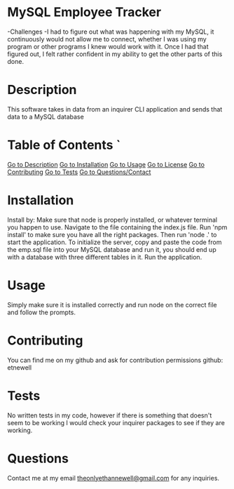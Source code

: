# MySQL Employee Tracker

-Challenges
    -I had to figure out what was happening with my MySQL, it continuously would not allow me to connect, whether I was using my program or other programs I knew would work with it. Once I had that figured out, I felt rather confident in my ability to get the other parts of this done.


# Description
This software takes in data from an inquirer CLI application and sends that data to a MySQL database

# Table of Contents `
 [Go to Description](#Description) 
 [Go to Installation](#Table-of-Contents) 
 [Go to Usage](#Usage) 
 [Go to License](#License) 
 [Go to Contributing](#Contributing) 
 [Go to Tests](#Tests) 
 [Go to Questions/Contact](#Questions)
# Installation
Install by:
Make sure that node is properly installed, or whatever terminal you happen to use. Navigate to the file containing the index.js file. Run 'npm install' to make sure you have all the right packages. Then run 'node .' to start the application. To initialize the server, copy and paste the code from the emp.sql file into your MySQL database and run it, you should end up with a database with three different tables in it. Run the application.
# Usage
Simply make sure it is installed correctly and run node on the correct file and follow the prompts.
# Contributing
You can find me on my github and ask for contribution permissions
github: etnewell
# Tests
No written tests in my code, however if there is something that doesn't seem to be working I would check your inquirer packages to see if they are working.
# Questions
Contact me at my email theonlyethannewell@gmail.com for any inquiries.